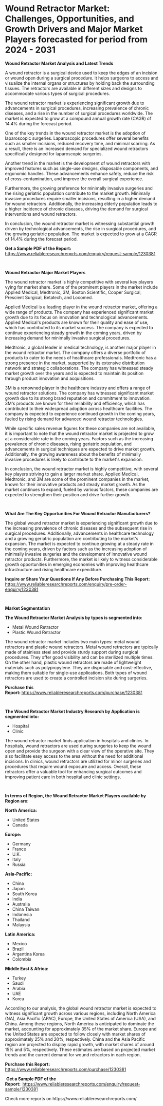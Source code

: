 <p><h1>Wound Retractor Market: Challenges, Opportunities, and Growth Drivers and Major Market Players forecasted for period from 2024 - 2031</h1></p><p><strong>Wound Retractor Market Analysis and Latest Trends</strong></p>
<p><p>A wound retractor is a surgical device used to keep the edges of an incision or wound open during a surgical procedure. It helps surgeons to access and visualize the internal organs or structures by holding back the surrounding tissues. The retractors are available in different sizes and designs to accommodate various types of surgical procedures.</p><p>The wound retractor market is experiencing significant growth due to advancements in surgical procedures, increasing prevalence of chronic diseases, and a rise in the number of surgical procedures worldwide. The market is expected to grow at a compound annual growth rate (CAGR) of 14.4% during the forecast period.</p><p>One of the key trends in the wound retractor market is the adoption of laparoscopic surgeries. Laparoscopic procedures offer several benefits such as smaller incisions, reduced recovery time, and minimal scarring. As a result, there is an increased demand for specialized wound retractors specifically designed for laparoscopic surgeries.</p><p>Another trend in the market is the development of wound retractors with improved features such as single-use designs, disposable components, and ergonomic handles. These advancements enhance safety, reduce the risk of cross-contamination, and improve the overall surgical experience.</p><p>Furthermore, the growing preference for minimally invasive surgeries and the rising geriatric population contribute to the market growth. Minimally invasive procedures require smaller incisions, resulting in a higher demand for wound retractors. Additionally, the increasing elderly population leads to a higher incidence of chronic diseases, driving the demand for surgical interventions and wound retractors.</p><p>In conclusion, the wound retractor market is witnessing substantial growth driven by technological advancements, the rise in surgical procedures, and the growing geriatric population. The market is expected to grow at a CAGR of 14.4% during the forecast period.</p></p>
<p><strong>Get a Sample PDF of the Report:&nbsp;</strong> <a href="https://www.reliableresearchreports.com/enquiry/request-sample/1230381">https://www.reliableresearchreports.com/enquiry/request-sample/1230381</a></p>
<p>&nbsp;</p>
<p><strong>Wound Retractor Major Market Players</strong></p>
<p><p>The wound retractor market is highly competitive with several key players vying for market share. Some of the prominent players in the market include Applied Medical, Medtronic, 3M, Boston Scientific, Cooper Surgical, Prescient Surgical, Betatech, and Locomed.</p><p>Applied Medical is a leading player in the wound retractor market, offering a wide range of products. The company has experienced significant market growth due to its focus on innovation and technological advancements. Applied Medical's products are known for their quality and ease of use, which has contributed to its market success. The company is expected to continue experiencing steady growth in the coming years, driven by increasing demand for minimally invasive surgical procedures.</p><p>Medtronic, a global leader in medical technology, is another major player in the wound retractor market. The company offers a diverse portfolio of products to cater to the needs of healthcare professionals. Medtronic has a strong presence in the market, supported by its extensive distribution network and strategic collaborations. The company has witnessed steady market growth over the years and is expected to maintain its position through product innovation and acquisitions.</p><p>3M is a renowned player in the healthcare industry and offers a range of wound retractor solutions. The company has witnessed significant market growth due to its strong brand reputation and commitment to innovation. 3M's products are known for their reliability and efficiency, which has contributed to their widespread adoption across healthcare facilities. The company is expected to experience continued growth in the coming years, fueled by rising demand for advanced wound retractor technologies.</p><p>While specific sales revenue figures for these companies are not available, it is important to note that the wound retractor market is projected to grow at a considerable rate in the coming years. Factors such as the increasing prevalence of chronic diseases, rising geriatric population, and advancements in surgical techniques are expected to drive market growth. Additionally, the growing awareness about the benefits of minimally invasive procedures is likely to contribute to the market's expansion.</p><p>In conclusion, the wound retractor market is highly competitive, with several key players striving to gain a larger market share. Applied Medical, Medtronic, and 3M are some of the prominent companies in the market, known for their innovative products and steady market growth. As the market continues to expand, fueled by various factors, these companies are expected to strengthen their position and drive further growth.</p></p>
<p>&nbsp;</p>
<p><strong>What Are The Key Opportunities For Wound Retractor Manufacturers?</strong></p>
<p><p>The global wound retractor market is experiencing significant growth due to the increasing prevalence of chronic diseases and the subsequent rise in surgical procedures. Additionally, advancements in healthcare technology and a growing geriatric population are contributing to the market's expansion. The market is expected to continue growing at a steady rate in the coming years, driven by factors such as the increasing adoption of minimally invasive surgeries and the development of innovative wound retractor products. Furthermore, the market is likely to witness considerable growth opportunities in emerging economies with improving healthcare infrastructure and rising healthcare expenditure.</p></p>
<p><strong>Inquire or Share Your Questions If Any Before Purchasing This Report:</strong> <a href="https://www.reliableresearchreports.com/enquiry/pre-order-enquiry/1230381">https://www.reliableresearchreports.com/enquiry/pre-order-enquiry/1230381</a></p>
<p>&nbsp;</p>
<p><strong>Market Segmentation</strong></p>
<p><strong>The Wound Retractor Market Analysis by types is segmented into:</strong></p>
<p><ul><li>Metal Wound Retractor</li><li>Plastic Wound Retractor</li></ul></p>
<p><p>The wound retractor market includes two main types: metal wound retractors and plastic wound retractors. Metal wound retractors are typically made of stainless steel and provide sturdy support during surgical procedures. They offer good visibility and can be sterilized multiple times. On the other hand, plastic wound retractors are made of lightweight materials such as polypropylene. They are disposable and cost-effective, making them suitable for single-use applications. Both types of wound retractors are used to create a controlled incision site during surgeries.</p></p>
<p><strong>Purchase this Report:&nbsp;</strong><a href="https://www.reliableresearchreports.com/purchase/1230381">https://www.reliableresearchreports.com/purchase/1230381</a></p>
<p>&nbsp;</p>
<p><strong>The Wound Retractor Market Industry Research by Application is segmented into:</strong></p>
<p><ul><li>Hospital</li><li>Clinic</li></ul></p>
<p><p>The wound retractor market finds application in hospitals and clinics. In hospitals, wound retractors are used during surgeries to keep the wound open and provide the surgeon with a clear view of the operative site. They also facilitate easy access to the area without the need for additional incisions. In clinics, wound retractors are utilized for minor surgeries and procedures that require wound exposure and access. Overall, these retractors offer a valuable tool for enhancing surgical outcomes and improving patient care in both hospital and clinic settings.</p></p>
<p>&nbsp;</p>
<p><strong>In terms of Region, the Wound Retractor Market Players available by Region are:</strong></p>
<p>
    <p> <strong> North America: </strong>
        <ul>
            <li>United States</li>
            <li>Canada</li>
        </ul>
        </p> 
    <p> <strong> Europe: </strong>
        <ul>
            <li>Germany</li>
            <li>France</li>
            <li>U.K.</li>
            <li>Italy</li>
            <li>Russia</li>
        </ul>
        </p> 
    <p> <strong> Asia-Pacific: </strong>
        <ul>
            <li>China</li>
            <li>Japan</li>
            <li>South Korea</li>
            <li>India</li>
            <li>Australia</li>
            <li>China Taiwan</li>
            <li>Indonesia</li>
            <li>Thailand</li>
            <li>Malaysia</li>
        </ul>
        </p> 
    <p> <strong> Latin America: </strong>
        <ul>
            <li>Mexico</li>
            <li>Brazil</li>
            <li>Argentina Korea</li>
            <li>Colombia</li>
        </ul>
        </p> 
    <p> <strong> Middle East & Africa: </strong>
        <ul>
            <li>Turkey</li>
            <li>Saudi</li>
            <li>Arabia</li>
            <li>UAE</li>
            <li>Korea</li>
        </ul>
    </p>
    </p>
<p><p>According to our analysis, the global wound retractor market is expected to witness significant growth across various regions, including North America (NA), Asia Pacific (APAC), Europe, the United States of America (USA), and China. Among these regions, North America is anticipated to dominate the market, accounting for approximately 35% of the market share. Europe and the United States are expected to follow closely with market shares of approximately 25% and 20%, respectively. China and the Asia Pacific region are projected to display rapid growth, with market shares of around 15% and 5%, respectively. These estimates are based on projected market trends and the current demand for wound retractors in each region.</p></p>
<p><strong>Purchase this Report: </strong><a href="https://www.reliableresearchreports.com/purchase/1230381">https://www.reliableresearchreports.com/purchase/1230381</a></p>
<p>&nbsp;<strong>Get a Sample PDF of the Report:&nbsp;&nbsp;</strong><a href="https://www.reliableresearchreports.com/enquiry/request-sample/1230381">https://www.reliableresearchreports.com/enquiry/request-sample/1230381</a></p>
<p><strong></strong></p>
<p>Check more reports on https://www.reliableresearchreports.com/</p>